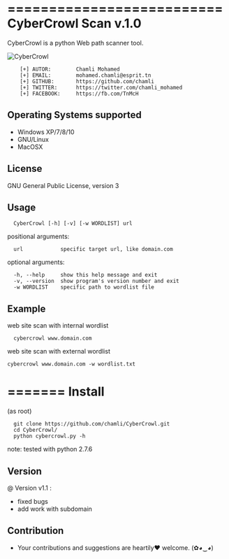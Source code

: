 ==========================
CyberCrowl Scan v.1.0
==========================

CyberCrowl is a python Web path scanner tool.

![CyberCrowl](https://raw.githubusercontent.com/chamli/CyberCrowl/master/cybercrowl.png)

```
    [+] AUTOR:        Chamli Mohamed
    [+] EMAIL:        mohamed.chamli@esprit.tn
    [+] GITHUB:       https://github.com/chamli
    [+] TWITTER:      https://twitter.com/chamli_mohamed
    [+] FACEBOOK:     https://fb.com/TnMcH
```

Operating Systems supported
---------------------------
- Windows XP/7/8/10
- GNU/Linux
- MacOSX

License
-------
GNU General Public License, version 3


Usage
-----

```
  CyberCrowl [-h] [-v] [-w WORDLIST] url
```

positional arguments:

```
  url            specific target url, like domain.com
```
optional arguments:

```
  -h, --help     show this help message and exit
  -v, --version  show program's version number and exit
  -w WORDLIST    specific path to wordlist file
```

Example
-------

web site scan with internal wordlist
```
  cybercrowl www.domain.com
```
web site scan with external wordlist
  ```
  cybercrowl www.domain.com -w wordlist.txt
  ```

=======
Install
=======

(as root)

```
  git clone https://github.com/chamli/CyberCrowl.git
  cd CyberCrowl/
  python cybercrowl.py -h
```

note: tested with python 2.7.6 

Version
-------
@ Version v1.1 : 
- fixed bugs
- add work with subdomain

Contribution
-------

- Your contributions and suggestions are heartily♥ welcome. (✿◕‿◕)
